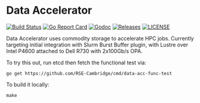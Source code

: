 # Data Accelerator

[![Build Status](https://travis-ci.org/JohnGarbutt/pfsaccel.svg?branch=master)](https://travis-ci.org/JohnGarbutt/pfsaccel)
[![Go Report Card](https://goreportcard.com/badge/github.com/johngarbutt/pfsaccel)](https://goreportcard.com/report/github.com/johngarbutt/pfsaccel)
[![Godoc](http://img.shields.io/badge/go-documentation-blue.svg?style=flat-square)](https://godoc.org/github.com/JohnGarbutt/pfsaccel)
[![Releases](https://img.shields.io/github/release/JohnGarbutt/pfsaccel/all.svg?style=flat-square)](https://github.com/JohnGarbutt/pfsaccel/releases)
[![LICENSE](https://img.shields.io/github/license/JohnGarbutt/pfsaccel.svg?style=flat-square)](https://github.com/JohnGarbutt/pfsaccel/blob/master/LICENSE)

Data Accelerator uses commodity storage to accelerate HPC jobs.
Currently targeting initial integration with Slurm Burst Buffer plugin,
with Lustre over Intel P4600 attached to Dell R730 with 2x100Gb/s OPA.

To try this out, run etcd then fetch the functional test via:
```
go get https://github.com/RSE-Cambridge/cmd/data-acc-func-test
```

To build it locally:
```
make
```
